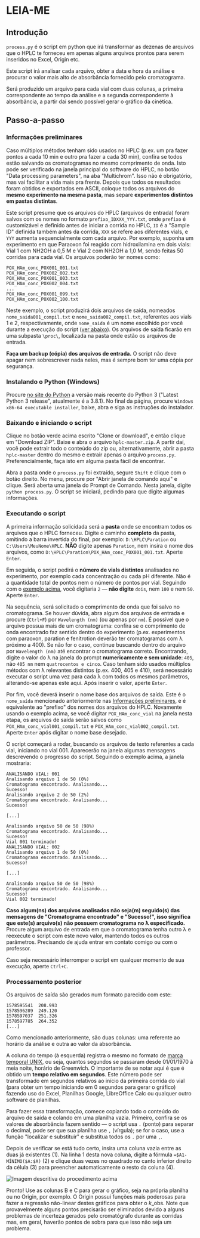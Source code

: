 # LEIA-ME

## Introdução
`process.py` é o script em python que irá transformar as dezenas de arquivos que o HPLC te forneceu em apenas alguns arquivos prontos para serem inseridos no Excel, Origin etc.

Este script irá analisar cada arquivo, obter a data e hora da análise e procurar o valor mais alto de absorbância fornecido pelo cromatograma.

Será produzido um arquivo para cada vial com duas colunas, a primeira correspondente ao tempo da análise e a segunda correspondente à absorbância, a partir daí sendo possível gerar o gráfico da cinética.

## Passo-a-passo
### Informações preliminares
Caso múltiplos métodos tenham sido usados no HPLC (p.ex. um pra fazer pontos a cada 10 min e outro pra fazer a cada 30 min), confira se todos estão salvando os cromatogramas no mesmo comprimento de onda. Isto pode ser verificado na janela principal do software do HPLC, no botão "Data processing parameters", na aba "Multichrom". Isso não é obrigatório, mas vai facilitar a vida mais pra frente. Depois que todos os resultados foram obtidos e exportados em ASCII, coloque todos os arquivos do **mesmo experimento na mesma pasta**, mas separe **experimentos distintos em pastas distintas**.

Este script presume que os arquivos do HPLC (arquivos de entrada) foram salvos com os nomes no formato `prefixo_IDXXX_YYY.txt`, onde `prefixo` é customizável e definido antes de iniciar a corrida no HPLC, `ID` é a "Sample ID" definida também antes da corrida, `XXX` se refere aos diferentes vials, e `YYY` aumenta sequencialmente com cada arquivo. Por exemplo, suponha um experimento em que Paraoxon foi reagido com hidroxilamina em dois vials: Vial 1 com NH2OH a 0,5 M e Vial 2 com NH2OH a 1,0 M, sendo feitas 50 corridas para cada vial. Os arquivos poderão ter nomes como:

```
POX_HAm_conc_POX001_001.txt
POX_HAm_conc_POX002_002.txt
POX_HAm_conc_POX001_003.txt
POX_HAm_conc_POX002_004.txt
...
POX_HAm_conc_POX001_099.txt
POX_HAm_conc_POX002_100.txt
```

Neste exemplo, o script produzirá dois arquivos de saída, nomeados `nome_saida001_compil.txt` e `nome_saida002_compil.txt`, referentes aos vials 1 e 2, respectivamente, onde `nome_saida` é um nome escolhido por você durante a execução do script ([ver abaixo](#executando-o-script)). Os arquivos de saída ficarão em uma subpasta `\proc\`, localizada na pasta onde estão os arquivos de entrada.

**Faça um backup (cópia) dos arquivos de entrada.** O script não deve apagar nem sobrescrever nada neles, mas é sempre bom ter uma cópia por segurança. 

### Instalando o Python (Windows)
Procure [no site do Python](https://www.python.org/downloads/windows/) a versão mais recente do Python 3 ("Latest Python 3 release", atualmente é a 3.8.1). No final da página, procure `Windows x86-64 executable installer`, baixe, abra e siga as instruções do instalador.

### Baixando e iniciando o script
Clique no botão verde acima escrito "Clone or download", e então clique em "Download ZIP". Baixe e abra o arquivo `hplc-master.zip`. A partir daí, você pode extrair todo o conteúdo do zip ou, alternativamente, abrir a pasta `hplc-master` dentro do mesmo e extrair apenas o arquivo `process.py`. Preferencialmente, faça isto em alguma pasta fácil de encontrar.

Abra a pasta onde o `process.py` foi extraído, segure `Shift` e clique com o botão direito. No menu, procure por "Abrir janela de comando aqui" e clique. Será aberta uma janela do Prompt de Comando. Nesta janela, digite `python process.py`. O script se iniciará, pedindo para que digite algumas informações.

### Executando o script
A primeira informação solicidada será a **pasta** onde se encontram todos os arquivos que o HPLC forneceu. Digite o caminho **completo** da pasta, omitindo a barra invertida do final, por exemplo: `D:\HPLC\Paration` ou `C:\Users\MeuNome\HPLC`. **NÃO** digite apenas `Paration`, nem insira o nome dos arquivos, como `D:\HPLC\Paration\POX_HAm_conc_POX001_001.txt`. Aperte `Enter`.

Em seguida, o script pedirá o **número de vials distintos** analisados no experimento, por exemplo cada concentração ou cada pH diferente. Não é a quantidade total de pontos nem o número de pontos por vial. Seguindo com o [exemplo acima](#informações-preliminares), você digitaria `2` &mdash; **não digite** `dois`, nem `100` e nem `50`. Aperte `Enter`.

Na sequência, será solicitado o comprimento de onda que foi salvo no cromatograma. Se houver dúvida, abra algum dos arquivos de entrada e procure (`Ctrl+F`) por `Wavelength (nm)` (ou apenas por `nm`). É possível que o arquivo possua mais de um cromatograma: confira se o comprimento de onda encontrado faz sentido dentro do experimento (p.ex. experimentos com paraoxon, paration e fenitrotion deverão ter cromatogramas com &lambda; próximo a 400). Se não for o caso, continue buscando dentro do arquivo por `Wavelength (nm)` até encontrar o cromatograma correto. Encontrando, digite o valor do &lambda; na janela do prompt **numericamente e sem unidade**: `405`, não `405 nm` nem `quatrocentos e cinco`. Caso tenham sido usados múltiplos métodos com &lambda; relevantes distintos (p.ex. 400, 405 e 410), será necessário executar o script uma vez para cada &lambda; com todos os mesmos parâmetros, alterando-se apenas este aqui. Após inserir o valor, aperte `Enter`.

Por fim, você deverá inserir o nome base dos arquivos de saída. Este é o `nome_saída` mencionado anteriormente nas [Informações preliminares](#informações-preliminares), e é equivalente ao "prefixo" dos nomes dos arquivos do HPLC. Novamente usando o exemplo acima, se você digitar `POX_HAm_conc_vial` na janela nesta etapa, os arquivos de saída serão salvos como `POX_HAm_conc_vial001_compil.txt` e `POX_HAm_conc_vial002_compil.txt`. Aperte `Enter` após digitar o nome base desejado.

O script começará a rodar, buscando os arquivos de texto referentes a cada vial, iniciando no vial 001. Aparecerão na janela algumas mensagens descrevendo o progresso do script. Seguindo o exemplo acima, a janela mostraria:

```
ANALISANDO VIAL: 001
Analisando arquivo 1 de 50 (0%)
Cromatograma encontrado. Analisando...
Sucesso!
Analisando arquivo 2 de 50 (2%)
Cromatograma encontrado. Analisando...
Sucesso!

[...]

Analisando arquivo 50 de 50 (98%)
Cromatograma encontrado. Analisando...
Sucesso!
Vial 001 terminado!
ANALISANDO VIAL: 002
Analisando arquivo 1 de 50 (0%)
Cromatograma encontrado. Analisando...
Sucesso!

[...]

Analisando arquivo 50 de 50 (98%)
Cromatograma encontrado. Analisando...
Sucesso!
Vial 002 terminado!
```

**Caso algum(ns) dos arquivos analisados não seja(m) seguido(s) das mensagens de "Cromatograma encontrado" e "Sucesso!", isso significa que este(s) arquivo(s) não possuem cromatograma no &lambda; especificado.** Procure algum arquivo de entrada em que o cromatograma tenha outro &lambda; e reexecute o script com este novo valor, mantendo todos os outros parâmetros. Precisando de ajuda entrar em contato comigo ou com o professor.

Caso seja necessário interromper o script em qualquer momento de sua execução, aperte `Ctrl+C`.

### Processamento posterior
Os arquivos de saída são gerados num formato parecido com este:

```
1578595541	208.993
1578596289	249.120
1578597037	251.326
1578597785	264.352
[...]
```

Como mencionado anteriormente, são duas colunas: uma referente ao horário da análise e outra ao valor da absorbância.

A coluna do tempo (à esquerda) registra o mesmo no formato de [marca temporal UNIX](https://pt.wikipedia.org/wiki/Era_Unix#Marca_temporal_UNIX), ou seja, quantos segundos se passaram desde 01/01/1970 à meia noite, horário de Greenwich. O importante de se notar aqui é que é obtido um **tempo relativo em segundos**. Este número pode ser transformado em segundos relativos ao início da primeira corrida do vial (para obter um tempo iniciando em 0 segundos para gerar o gráfico) fazendo uso do Excel, Planilhas Google, LibreOffice Calc ou qualquer outro software de planilhas.

Para fazer essa transformação, comece copiando todo o conteúdo do arquivo de saída e colando em uma planilha vazia. Primeiro, confira se os valores de absorbância fazem sentido &mdash; o script usa `.` (ponto) para separar o decimal, pode ser que sua planilha use `,` (vírgula); se for o caso, use a função "localizar e substituir" e substitua todos os `.` por uma `,`.

Depois de verificar se está tudo certo, insira uma coluna vazia entre as duas já existentes (1). Na linha 1 desta nova coluna, digite a fórmula `=$A1-MÍNIMO($A:$A)` (2) e clique duas vezes no quadrado no canto inferior direito da célula (3) para preencher automaticamente o resto da coluna (4).

![Imagem descritiva do procedimento acima](https://i.imgur.com/JP0o4nz.png)

Pronto! Use as colunas B e C para gerar o gráfico, seja na própria planilha ou no Origin, por exemplo. O Origin possui funções mais poderosas para fazer a regressão não-linear destes gráficos para obter o *k*\_obs. Note que provavelmente alguns pontos precisarão ser eliminados devido a alguns problemas de incerteza gerados pelo cromatógrafo durante as corridas mas, em geral, haverão pontos de sobra para que isso não seja um problema.
